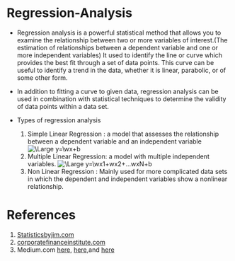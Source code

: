 # Regression-Analysis

- Regression analysis is a powerful statistical method that allows you to examine the relationship between two or more variables of interest.(The estimation of relationships between a dependent variable and one or more independent variables) It  used to identify the line or curve which provides the best fit through a set of data points. This curve can be useful to identify a trend in the data, whether it is linear, parabolic, or of some other form.
- In addition to fitting a curve to given data, regression analysis can be used in combination with statistical techniques to determine the validity of data points within a data set.

- Types of regression analysis

    1. Simple Linear Regression : a model that assesses the relationship between a dependent variable and an independent variable
               <img src="https://latex.codecogs.com/svg.latex?\Large&space;y=wx+b" title="\Large y=\wx+b" />
    2. Multiple Linear Regression: a model with multiple independent variables.
               <img src="https://latex.codecogs.com/svg.latex?\Large&space;y=wx1+wx2+...wxN+b" title="\Large y=\wx1+wx2+...wxN+b" />
    3. Non Linear Regression : Mainly used for more complicated data sets in which the dependent and independent variables show a nonlinear relationship. 
    

















# References
1. [Statisticsbyjim.com](https://statisticsbyjim.com/regression/curve-fitting-linear-nonlinear-regression/)
2. [corporatefinanceinstitute.com](https://corporatefinanceinstitute.com/resources/knowledge/finance/regression-analysis/)
3. Medium.com [here](https://oscarnieves100.medium.com/how-to-simulate-random-numbers-dad35905ecdb), [here](https://oscarnieves100.medium.com/simulating-normal-random-numbers-in-python-18a2a21a1329),and [here](https://oscarnieves100.medium.com/simulating-correlated-random-variables-in-python-c3947f2dbb10)


